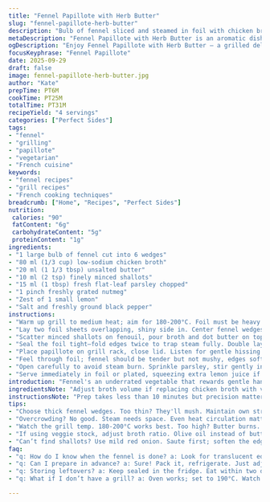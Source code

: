 ```yaml
---
title: "Fennel Papillote with Herb Butter"
slug: "fennel-papillote-herb-butter"
description: "Bulb of fennel sliced and steamed in foil with chicken broth, herb butter, fresh parsley replacing fennel fronds, nutmeg for warm spice, and lemon zest as twist. Cooked on grill to tender, fragrant texture, foil seals in moisture, browns edges slightly. Adapted quantities to 80 ml broth and 20 ml butter, 10 minutes total with tactile and visual timing cues shared. Garlic replaced with shallots to boost aroma without overpowering. Salt and cracked pepper to taste, finishing with fresh parsley and a squeeze of lemon for brightness."
metaDescription: "Fennel Papillote with Herb Butter is an aromatic dish packed with flavor. Perfectly steamed fennel with a unique herb twist."
ogDescription: "Enjoy Fennel Papillote with Herb Butter — a grilled delight that keeps veggies tender and flavorful without waterlogging."
focusKeyphrase: "Fennel Papillote"
date: 2025-09-29
draft: false
image: fennel-papillote-herb-butter.jpg
author: "Kate"
prepTime: PT6M
cookTime: PT25M
totalTime: PT31M
recipeYield: "4 servings"
categories: ["Perfect Sides"]
tags:
- "fennel"
- "grilling"
- "papillote"
- "vegetarian"
- "French cuisine"
keywords:
- "fennel recipes"
- "grill recipes"
- "French cooking techniques"
breadcrumb: ["Home", "Recipes", "Perfect Sides"]
nutrition: 
 calories: "90"
 fatContent: "6g"
 carbohydrateContent: "5g"
 proteinContent: "1g"
ingredients:
- "1 large bulb of fennel cut into 6 wedges"
- "80 ml (1/3 cup) low-sodium chicken broth"
- "20 ml (1 1/3 tbsp) unsalted butter"
- "10 ml (2 tsp) finely minced shallots"
- "15 ml (1 tbsp) fresh flat-leaf parsley chopped"
- "1 pinch freshly grated nutmeg"
- "Zest of 1 small lemon"
- "Salt and freshly ground black pepper"
instructions:
- "Warm up grill to medium heat; aim for 180-200°C. Foil must be heavy duty to prevent tears under steam."
- "Lay two foil sheets overlapping, shiny side in. Center fennel wedges evenly, no crowding, helps even steam circulation."
- "Scatter minced shallots on fenouil, pour broth and dot butter on top; lemon zest scattered last, salt and cracked pepper lightly across."
- "Seal the foil tight—fold edges twice to trap steam fully. Double layer stops leaks and flare-ups."
- "Place papillote on grill rack, close lid. Listen for gentle hissing steam—start checking after 20 minutes."
- "Feel through foil; fennel should be tender but not mushy, edges softened with slight translucent sheen, not browning too much."
- "Open carefully to avoid steam burn. Sprinkle parsley, stir gently inside parcel to coat fennel in buttery juices."
- "Serve immediately in foil or plated, squeezing extra lemon juice if desired."
introduction: "Fennel's an underrated vegetable that rewards gentle handling. Keep wedges thicker than thin slices; too small and they turn mush. Steam in foil traps steam, the way chefs coax flavor without waterlogging. Swapping classic fennel fronds for parsley adds a fresh herbal note that balances butter’s richness and lemon zest cuts through fatty mouthfeel. Shallots in place of garlic deliver softened, mellow garlicky aroma without sharpness. Cooking on grill rather than oven creates subtle smoky undertone—watch the foil for leaks to prevent flare-ups. Timing varies; tactile feel and sight beats any stopwatch."
ingredientsNote: "Adjust broth volume if replacing chicken broth with vegetable stock or mushroom broth for vegan flavor. Butter may be swapped with olive oil, but expect less silky mouth-coating. Parsley adds bright herby pop, but dill or tarragon can be alternatives. Shallots bring subtle sweetness; if unavailable, green onions or mild red onion works, just sauté briefly beforehand to soften harsh edge. Lemon zest injects freshness; omit if using more intense herbs. Salt judiciously—broth already salty sometimes. Nutmeg is subtle; freshly grated mandatory for aroma. Heavy-duty foil critical to prevent steam leaks and preserve texture."
instructionsNote: "Prep takes less than 10 minutes but precision matters. Overcrowding fennel wedges packs steam unevenly—results in mushy or crunchy bits. Double-layer foil seals in steam and prevents juices dripping onto grill causing flares. Medium grill heat mimics oven’s gentle roasting; too hot burns the butter or dries fennel. Key is texture: tender through but slight resistance like a crisp calamari. Visual clues: foil puffs then settles means steam trapped well. Open carefully—escaping steam is hot and fast. Toss parsley immediately inside foil to keep freshness and avoid floating away. Serve hot; cooling compresses texture. If no grill, oven at 190°C works but watch time carefully."
tips:
- "Choose thick fennel wedges. Too thin? They'll mush. Maintain own structure for steaming. Grilling adds great flavor—but less water. Balance moisture."
- "Overcrowding? No good. Steam needs space. Even heat circulation matters. Check that foil seals tightly. Double layers avoid burns, leaks."
- "Watch the grill temp. 180-200°C works best. Too high? Butter burns. Fennel dries out. Listen for steam hissing – it’s time to peek."
- "If using veggie stock, adjust broth ratio. Olive oil instead of butter? Risky. Texture changes, less richness."
- "Can’t find shallots? Use mild red onion. Saute first; soften the edges. Saves the dish from harsh flavors."
faq:
- "q: How do I know when the fennel is done? a: Look for translucent edges. Firm but tender. Shouldn’t fall apart. Wait for that gentle hissing."
- "q: Can I prepare in advance? a: Sure! Pack it, refrigerate. Just adjust cooking time if cold. Don’t want mushy edges."
- "q: Storing leftovers? a: Keep sealed in the fridge. Eat within two days—freshness matters. Reheat gently; avoid sogginess."
- "q: What if I don’t have a grill? a: Oven works; set to 190°C. Watch closely. Steam still traps aroma and flavor but can dry out faster."

---
```

